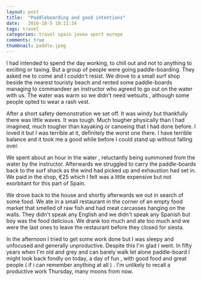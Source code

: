 ```yaml
---
layout: post
title:  "Paddleboarding and good intentions"
date:   2016-10-5 10:11:34
tags: travel
categories: travel spain javea sport europe
comments: true
thumbnail: paddle.jpeg
---
```



I had intended to spend the day working, to chill out and not to anything to exciting or taxing. But a group of people were going paddle-boarding. They asked me to come and I couldn't resist. We drove to a small surf shop beside the nearest touristy beach and rented some paddle-boards managing to commandeer an instructor who agreed to go out on the water with us. The water was warm so we didn't need wetsuits , although some people opted to wear a rash vest.

After a short safety demonstration we set off. It was windy but thankfully there was little waves. It was tough. Much tougher physically than I had imagined, much tougher than kayaking or canoeing that I had done before. I loved it but I was terrible at it, definitely the worst one there. I have terrible balance and it took me a good while before I could stand up without falling over.

We spent about an hour in the water , reluctantly being summoned from the water by the instructor. Afterwards we struggled to carry the paddle-boards back to the surf shack as the wind had picked up and exhaustion had set in. We paid in the shop, €25 which I felt was a little expensive but not exorbitant for this part of Spain.

We drove back to the house and shortly afterwards we out in search of some food. We ate in a small restaurant in the corner of an empty food market that smelled of raw fish and had meat carcasses hanging on the walls. They didn't speak any English and we didn't speak any Spanish but boy was the food delicious. We drank too much and ate too much and we were the last ones to leave the restaurant before they closed for siesta.

In the afternoon I tried to get some work done but I was sleepy and unfocused and generally unproductive. Despite this I'm glad I went. In fifty years when I'm old and grey and can barely walk let alone paddle-board I might look back fondly on today, a day of fun , with good food and great people ( if i can remember anything at all ) . I'm unlikely to recall a productive work Thursday, many moons from now.